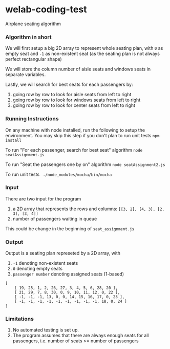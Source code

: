 # welab-coding-test
Airplane seating algorithm

### Algorithm in short ###
We will first setup a big 2D array to represent whole seating plan, with `0` as empty seat and `-1` as non-existent seat (as the seating plan is not always perfect rectangular shape)

We will store the column number of aisle seats and windows seats in separate variables.

Lastly, we will search for best seats for each passengers by:
1. going row by row to look for aisle seats from left to right
2. going row by row to look for windows seats from left to right
3. going row by row to look for center seats from left to right

### Running Instructions ###
On any machine with node installed, run the following to setup the environment. You may skip this step if you don't plan to run unit tests
```npm install```

To run "For each passenger, search for best seat" algorithm
`node seatAssignment.js`

To run "Seat the passengers one by on" algorithm
`node seatAssignment2.js`

To run unit tests
` ./node_modules/mocha/bin/mocha`

### Input ###
There are two input for the program
1. a 2D array that represents the rows and columns: `[[3, 2], [4, 3], [2, 3], [3, 4]]`
2. number of passengers waiting in queue

This could be change in the beginning of `seat_assignment.js`

### Output ###
Output is a seating plan represeted by a 2D array, with 
1. `-1` denoting non-existent seats
2. `0` denoting empty seats
3. `passenger number` denoting assigned seats (1-based)
```
[ 
    [ 19, 25, 1, 2, 26, 27, 3, 4, 5, 6, 28, 20 ],
    [ 21, 29, 7, 8, 30, 0, 9, 10, 11, 12, 0, 22 ],
    [ -1, -1, -1, 13, 0, 0, 14, 15, 16, 17, 0, 23 ],
    [ -1, -1, -1, -1, -1, -1, -1, -1, -1, 18, 0, 24 ]
]
```

### Limitations ###
1. No automated testing is set up.
2. The program assumes that there are always enough seats for all passengers, i.e. number of seats >= number of passengers

